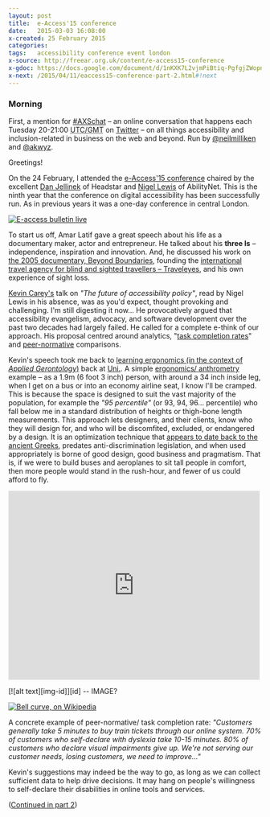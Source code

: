 ```yaml
---
layout: post
title:  e-Access'15 conference
date:   2015-03-03 16:08:00
x-created: 25 February 2015
categories:
tags:   accessibility conference event london
x-source: http://freear.org.uk/content/e-access15-conference
x-gdoc: https://docs.google.com/document/d/1nKXK7L2vjmPiBtiq-PgfgjZWopnr7RdNW451R7GvUAY/#
x-next: /2015/04/11/eaccess15-conference-part-2.html#!next
---
```

[NEXT]: /2015/04/11/eaccess15-conference-part-2.html#!next


### Morning

First, a mention for [#AXSchat](https://twitter.com/search?q=%23AXSChat&src=tyah)
– an online conversation that happens each
Tuesday 20-21:00 <abbr title="Greenwich Mean Time">UTC/GMT</abbr> on
[Twitter](https://twitter.com/AXSChat) – on all things accessibility and inclusion-related
in business on the web and beyond. Run by [@neilmilliken](https://twitter.com/neilmilliken)
and [@akwyz](https://twitter.com/akwyz).

<!--more-->

Greetings!

On the 24 February, I attended the [e-Access'15 conference](http://headstar.com/eaccess14/)
chaired by the excellent [Dan Jellinek](https://twitter.com/danjellinek1) of Headstar
and [Nigel Lewis](https://uk.linkedin.com/pub/nigel-lewis/4/70a/66b) of AbilityNet.
This is the ninth year that the conference on digital accessibility has been
successfully run. As in previous years it was a one-day conference in central London.

[![E-access bulletin live][eab-img]][eab-live]

To start us off, Amar Latif gave a great speech about his life as a documentary
maker, actor and entrepreneur. He talked about his __three Is__ –  independence,
inspiration and innovation. And, he discussed his work on
[the 2005 documentary, Beyond Boundaries](http://youtu.be/Mz4BtbQEoLo), founding the
[international travel agency for blind and sighted travellers – Traveleyes](http://traveleyes-international.com),
and his own experience of sight loss.

[Kevin Carey's](http://humanity.org.uk/who-we-are/kevin-carey) talk on
_"The future of accessibility policy"_, read by Nigel Lewis in his absence,
was as you'd expect, thought provoking and challenging. I'm still digesting it now…
He provocatively argued that accessibility evangelism, advocacy, and software
development over the past two decades had largely failed. He called for a complete
e-think of our approach. His proposal centred around analytics,
"[task completion rates][]" and [peer-normative][] comparisons.

Kevin's speech took me back to [learning ergonomics (in the context of _Applied Gerontology_)][archive-uob]
back at [Uni.][]. A simple [ergonomics/ anthrometry](http://openerg.com/ergonomics/anthropometry.html)
example – as a 1.9m (6 foot 3 inch) person, with around a 34 inch inside leg,
when I get on a bus or into an economy airline seat, I know I'll be cramped.
This is because the space is designed to suit the vast majority of the population,
for example the _"95 percentile"_ (or 93, 94, 96... percentile) who fall below me
in a standard distribution of heights or thigh-bone length measurements.
This approach lets designers, and their clients, know who they will design for,
and who will be discomfited, excluded, or endangered by a design.
It is an optimization technique that [appears to date back to the ancient Greeks][ergo-wiki],
predates anti-discrimination legislation, and when used appropriately is borne
of good design, good business and pragmatism. That is, if we were to build buses
and aeroplanes to sit tall people in comfort, then more people would stand in the
rush-hour, and fewer of us could afford to fly.

<iframe aria-label="Anthropometry example, on Flickr" src="https://www.flickr.com/photos/fdctsevilla/5039011360/in/photolist-uNDNY-98m6Q6-64w7dp-nyTe1d-nAW6sC-nAD2vR-njrenp-njrm9E-8Fhfwd-5H8iHE-4usRj4-avph7t/player/" width="500" height="376" frameborder="0" allowfullscreen></iframe>

[![alt text][img-id]][id] -- IMAGE?

[![Bell curve, on Wikipedia][bell-img]][bell-wiki]

A concrete example of peer-normative/ task completion rate:
_"Customers generally take 5 minutes to buy train tickets through our online system. 70% of customers who self-declare with dyslexia take 10-15 minutes. 80% of customers who declare visual impairments give up. We're not serving our customer needs, losing customers, we need to improve..."_

Kevin's suggestions may indeed be the way to go, as long as we can collect sufficient data to help drive decisions. It may hang on people's willingness to self-declare their disabilities in online tools and services.


([Continued in part 2][NEXT])


[Uni.]: http://www.bham.ac.uk "University of Birmingham"

[peer-normative]: http://google.co.uk/search?q='peer+normative'
[task completion rates]: http://google.co.uk/search?q=task+completion+rate
[archive-uob]: https://web.archive.org/web/20040323075517/http://www.gerontology.bham.ac.uk/
[bell-img]: http://upload.wikimedia.org/wikipedia/commons/thumb/8/8c/Standard_deviation_diagram.svg/400px-Standard_deviation_diagram.svg.png
[bell-wiki]: http://en.wikipedia.org/wiki/Standard_deviation
[ergo-wiki]: http://en.wikipedia.org/wiki/Human_factors_and_ergonomics
[amm]: http://technologytaskforce.org/accessible-technology-charter/accessibility-maturity-model/
[eab-img-x]: http://headstar.com/eaccess13/images/furniture/e-access-logo.png
[eab-img]: http://www.headstar.com/eaccess13/images/logos/EAB-logo.png
[eab-live]: http://www.headstar.com/eablive/


[End]: end
